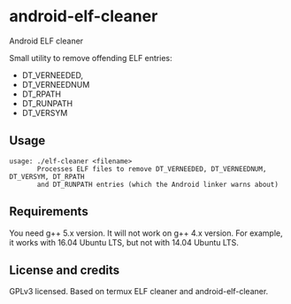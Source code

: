 # android-elf-cleaner
Android ELF cleaner

Small utility to remove offending ELF entries:
  - DT_VERNEEDED, 
  - DT_VERNEEDNUM
  - DT_RPATH
  - DT_RUNPATH
  - DT_VERSYM

## Usage

```
usage: ./elf-cleaner <filename>
       Processes ELF files to remove DT_VERNEEDED, DT_VERNEEDNUM, DT_VERSYM, DT_RPATH
       and DT_RUNPATH entries (which the Android linker warns about)
```

## Requirements

You need g++ 5.x version. It will not work on g++ 4.x version. For example, it works with 16.04 Ubuntu LTS, but not with 14.04 Ubuntu LTS. 

## License and credits

GPLv3 licensed. Based on termux ELF cleaner and android-elf-cleaner.
